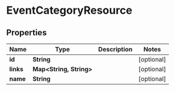 

# EventCategoryResource


## Properties

Name | Type | Description | Notes
------------ | ------------- | ------------- | -------------
**id** | **String** |  |  [optional]
**links** | **Map&lt;String, String&gt;** |  |  [optional]
**name** | **String** |  |  [optional]




